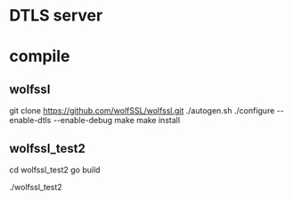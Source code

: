 # DTLS server

# compile

## wolfssl
git clone https://github.com/wolfSSL/wolfssl.git
./autogen.sh
./configure --enable-dtls --enable-debug
make
make install

## wolfssl_test2
cd wolfssl_test2
go build

./wolfssl_test2
